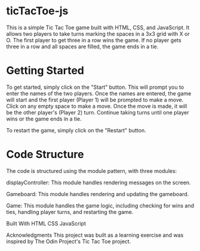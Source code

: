 # ticTacToe-js


This is a simple Tic Tac Toe game built with HTML, CSS, and JavaScript. It allows two players to take turns marking the spaces in a 3x3 grid with X or O. The first player to get three in a row wins the game. If no player gets three in a row and all spaces are filled, the game ends in a tie.

# Getting Started
To get started, simply click on the "Start" button. This will prompt you to enter the names of the two players. Once the names are entered, the game will start and the first player (Player 1) will be prompted to make a move. Click on any empty space to make a move. Once the move is made, it will be the other player's (Player 2) turn. Continue taking turns until one player wins or the game ends in a tie.

To restart the game, simply click on the "Restart" button.

# Code Structure
The code is structured using the module pattern, with three modules:

displayController: This module handles rendering messages on the screen.

Gameboard: This module handles rendering and updating the gameboard.

Game: This module handles the game logic, including checking for wins and ties, handling player turns, and restarting the game.

Built With
HTML
CSS
JavaScript

Acknowledgments
This project was built as a learning exercise and was inspired by The Odin Project's Tic Tac Toe project.
